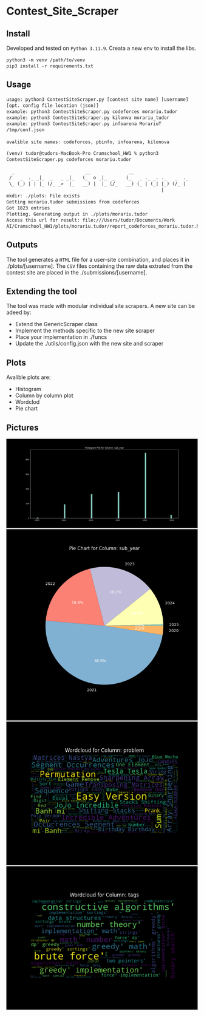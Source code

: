 # Contest_Site_Scraper
 
## Install
Developed and tested on `Python 3.11.9`. Creata a new env to install the libs.
```
python3 -m venv /path/to/venv
pip3 install -r requirements.txt
```

## Usage

```
usage: python3 ContestSiteScraper.py [contest site name] [username] [opt. config file location (json)]
example: python3 ContestSiteScraper.py codeforces morariu.tudor
example: python3 ContestSiteScraper.py kilonva morariu_tudor
example: python3 ContestSiteScraper.py infoarena MorariuT /tmp/conf.json

avalible site names: codeforces, pbinfo, infoarena, kilonova
```

```
(venv) tudor@tudors-MacBook-Pro Cramschool_HW1 % python3 ContestSiteScraper.py codeforces morariu.tudor

  _                          __              __                     
 /   _  ._ _|_  _   _ _|_   (_  o _|_  _    (_   _ ._ _. ._   _  ._ 
 \_ (_) | | |_ (/_ _>  |_   __) |  |_ (/_   __) (_ | (_| |_) (/_ |  
                                                         |          
mkdir: ./plots: File exists
Getting morariu.tudor submissions from codeforces
Got 1823 entries
Plotting. Generating output in ./plots/morariu.tudor
Access this url for result: file:///Users/tudor/Documents/Work AI/Cramschool_HW1/plots/morariu.tudor/report_codeforces_morariu.tudor.html
```

## Outputs

The tool generates a `HTML` file for a user-site combination, and places it in ./plots/[username]. 
The `CSV` files containing the raw data extrated from the contest site are placed in the ./submissions/[username].

## Extending the tool

The tool was made with modular individual site scrapers. 
A new site can be adeed by:
* Extend the GenericScraper class
* Implement the methods specific to the new site scraper
* Place your implementation in ./funcs
* Update the ./utils/config.json with the new site and scraper

## Plots

Avalible plots are:
* Histogram
* Column by column plot
* Wordclod
* Pie chart

## Pictures
![plot](./screenshots/hist_plot_sub_year_codeforces.png)  
![plot](./screenshots/pie_chart_sub_year_codeforces.png)  
![plot](./screenshots/wordcloud_problem_codeforces.png)  
![plot](./screenshots/wordcloud_tags_codeforces.png)  
